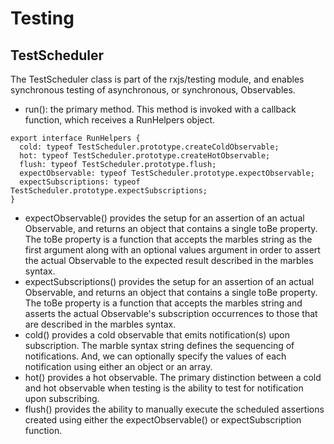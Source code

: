 # Testing

## TestScheduler

The TestScheduler class is part of the rxjs/testing module, and enables synchronous testing of asynchronous, or synchronous, Observables.

- run(): the primary method. This method is invoked with a callback function, which receives a RunHelpers object.

```
export interface RunHelpers {
  cold: typeof TestScheduler.prototype.createColdObservable;
  hot: typeof TestScheduler.prototype.createHotObservable;
  flush: typeof TestScheduler.prototype.flush;
  expectObservable: typeof TestScheduler.prototype.expectObservable;
  expectSubscriptions: typeof TestScheduler.prototype.expectSubscriptions;
}
````

- expectObservable() provides the setup for an assertion of an actual Observable, and returns an object that contains a single toBe property. The toBe property is a function that accepts the marbles string as the first argument along with an optional values argument in order to assert the actual Observable to the expected result described in the marbles syntax.
- expectSubscriptions() provides the setup for an assertion of an actual Observable, and returns an object that contains a single toBe property. The toBe property is a function that accepts the marbles string and asserts the actual Observable's subscription occurrences to those that are described in the marbles syntax.
- cold() provides a cold observable that emits notification(s) upon subscription. The marble syntax string defines the sequencing of notifications. And, we can optionally specify the values of each notification using either an object or an array.
- hot() provides a hot observable. The primary distinction between a cold and hot observable when testing is the ability to test for notification upon subscribing.
- flush() provides the ability to manually execute the scheduled assertions created using either the expectObservable() or expectSubscription function.

